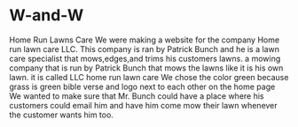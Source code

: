 # W-and-W
Home Run Lawns Care
We were making a website for the company Home run lawn care LLC. This company is ran by Patrick Bunch and he is a lawn care specialist that mows,edges,and trims his customers lawns.
a mowing company that is run by Patrick Bunch that mows the lawns like it is his own lawn. it is called LLC home run lawn care
We chose the color green because grass is green
bible verse and logo next to each other on the home page
We wanted to make sure that Mr. Bunch could have a place where his customers could email him and have him come mow their lawn whenever the customer wants him too.
